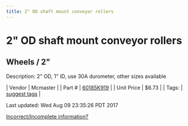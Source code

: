 ```yaml
---
title: 2" OD shaft mount conveyor rollers
---
```


# 2" OD shaft mount conveyor rollers
## Wheels / 2"
Description: 	2" OD, 1" ID, use 30A durometer, other sizes available 

| Vendor | Mcmaster | 
| Part # | [60185K919](https://www.mcmaster.com/#60185K919) | 
| Unit Price | $6.73 | 
| Tags: | [suggest tags](https://docs.google.com/forms/d/e/1FAIpQLSeWyY8v3RgOty-MyWmh9U0iivNYN_molChYyS-0U-o-kOAv_g/viewform) | 

Last updated: Wed Aug 09 23:35:26 PDT 2017

 [Incorrect/Incomplete information?](https://docs.google.com/forms/d/e/1FAIpQLSeWyY8v3RgOty-MyWmh9U0iivNYN_molChYyS-0U-o-kOAv_g/viewform)